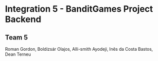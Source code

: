 # Integration 5 - BanditGames Project Backend
## Team 5

Roman Gordon, Boldizsár Olajos, Alli-smith Ayodeji, Inês da Costa Bastos, Dean Terneu
